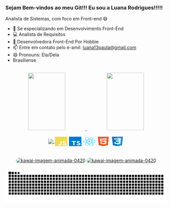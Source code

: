 ### Sejam Bem-vindos ao meu Git!!! Eu sou a Luana Rodrigues!!!!! 
Analista de Sistemas, com foco em Front-end 😄

- 🔭 Se especializando em Desenvolvimento Front-End
- 💻 Analista de Requisitos
- 🌱 Desenvolvedora Front-End Por Hobbie
- 📫 Entre em contato pelo e-amil: luana13paula@gmail.com
- 😄 Pronouns: Ela/Dela
- Brasiliense
    <br/>
    <br/>

<div align="center">
  <a href="https://github.com/Luana2002">
  <img height="180em" width="48%" src="https://github-readme-stats.vercel.app/api?username=Luana2002&show_icons=true&theme=cobalt"/>
  <img height="180em" width="48%" src="https://github-readme-stats.vercel.app/api/top-langs/?username=Luana2002&layout=compact&theme=cobalt&langs_count=7"/>
</div>
    <br/>
      
<div align="center" style="display: inline_block">
  <a href="https://www.linkedin.com/in/luana-rodrigues-de-paula/" target="_blank">
    <img align="center" src="https://img.shields.io/badge/-LinkedIn-%230077B5?style=for-the-badge&logo=linkedin&logoColor=white" target="_blank">
  </a>
    <img align="center" alt="lu-Js" height="30" width="40" src="https://raw.githubusercontent.com/devicons/devicon/master/icons/javascript/javascript-plain.svg">
    <img align="center" alt="lu-Ts" height="30" width="40" src="https://raw.githubusercontent.com/devicons/devicon/master/icons/typescript/typescript-plain.svg">
    <img align="center" alt="lu-React" height="30" width="40" src="https://raw.githubusercontent.com/devicons/devicon/master/icons/react/react-original.svg">
    <img align="center" alt="lu-HTML" height="30" width="40" src="https://raw.githubusercontent.com/devicons/devicon/master/icons/html5/html5-original.svg">
    <img align="center" alt="lu-CSS" height="30" width="40" src="https://raw.githubusercontent.com/devicons/devicon/master/icons/css3/css3-original.svg">
</div> 
    <br/>
    <br/>

  <div align="center">
  <a href="https://www.imagensanimadas.com/cat-kawaii-544.htm">
    <img align="center" src="https://www.icegif.com/wp-content/uploads/icegif-2013.gif?width=676&height=600" height="100" style="border-radius:50px" alt="kawai-imagem-animada-0420"/></a>
  <a href="https://www.imagensanimadas.com/cat-kawaii-544.htm">
    <img align="center" src="https://www.imagensanimadas.com/data/media/544/kawai-imagem-animada-0420.gif?width=676&height=676" height="100" style="border-radius:50px" alt="kawai-imagem-animada-0420"/></a>
  </div>
  <br/>

<picture>
  <source
    media="(prefers-color-scheme: dark)"
    srcset="https://raw.githubusercontent.com/Luana2002/Luana2002/output/github-contribution-grid-snake-dark.svg"
  />
  <source
    media="(prefers-color-scheme: light)"
    srcset="https://raw.githubusercontent.com/Luana2002/Luana2002/output/github-contribution-grid-snake.svg"
  />
  <img
    alt="github contribution grid snake animation"
    src="https://raw.githubusercontent.com/Luana2002/Luana2002/output/github-contribution-grid-snake.svg"
  />
</picture>
